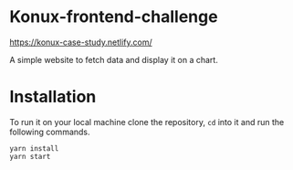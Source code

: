 # Konux-frontend-challenge
https://konux-case-study.netlify.com/

A simple website to fetch data and display it on a chart.

# Installation

To run it on your local machine clone the repository, `cd` into it and run the following commands.

```
yarn install
yarn start
```
